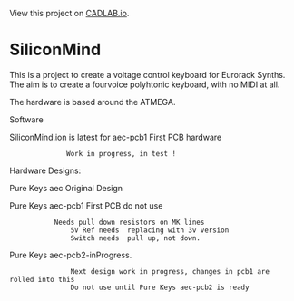 View this project on [CADLAB.io](https://cadlab.io/node/794). 

# SiliconMind
This is a project to create a voltage control keyboard for Eurorack Synths.  The aim is to create a fourvoice polyhtonic keyboard, with no MIDI at all.

The hardware is based around the ATMEGA.

Software 

SiliconMind.ion is latest for aec-pcb1 First PCB hardware

                  Work in progress, in test !

Hardware Designs:

Pure Keys aec Original Design

Pure Keys aec-pcb1 First PCB  do not use

      	       Needs pull down resistors on	MK lines
                   5V Ref needs	 replacing with 3v version
                   Switch needs	 pull up, not down.
Pure Keys aec-pcb2-inProgress. 

                   Next design work	in progress, changes in pcb1 are rolled into this
                   Do not use until Pure Keys aec-pcb2 is ready
